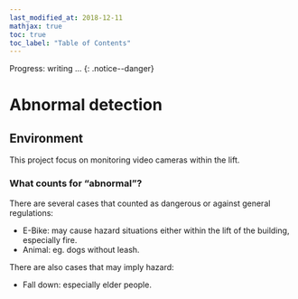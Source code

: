 ```yaml
---
last_modified_at: 2018-12-11
mathjax: true
toc: true
toc_label: "Table of Contents"
---
```


Progress: writing ...
{: .notice--danger}
<!-- Progress: proofreading ...
{: .notice--warning} -->

# Abnormal detection

## Environment

This project focus on monitoring video cameras within the lift.

### What counts for “abnormal”?

There are several cases that counted as dangerous or against general regulations:

- E-Bike: may cause hazard situations either within the lift of the building, especially fire.
- Animal: eg. dogs without leash.

There are also cases that may imply hazard:

- Fall down: especially elder people.
